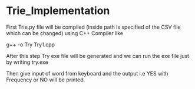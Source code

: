 # Trie_Implementation

First Trie.py file will be compiled (inside path is specified of the CSV file which can be changed) using C++ Compiler like 

g++ -o Try Try1.cpp

After this step Try exe file will be generated and we can run the exe file just by writing try.exe 

Then give input of word from keyboard and the output i.e YES with Frequency or NO will be printed.
